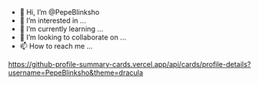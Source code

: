 - 👋 Hi, I’m @PepeBlinksho
- 👀 I’m interested in ...
- 🌱 I’m currently learning ...
- 💞️ I’m looking to collaborate on ...
- 📫 How to reach me ...

<!---
PepeBlinksho/PepeBlinksho is a ✨ special ✨ repository because its `README.md` (this file) appears on your GitHub profile.
You can click the Preview link to take a look at your changes.
--->
https://github-profile-summary-cards.vercel.app/api/cards/profile-details?username=PepeBlinksho&theme=dracula

